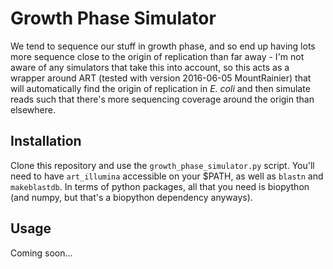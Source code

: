 # Growth Phase Simulator

We tend to sequence our stuff in growth phase, and so end up having lots more sequence close 
to the origin of replication than far away - I'm not aware of any simulators that take this into
account, so this acts as a wrapper around ART (tested with version 2016-06-05 MountRainier) that
will automatically find the origin of replication in _E. coli_ and then simulate reads such that there's
more sequencing coverage around the origin than elsewhere.

## Installation

Clone this repository and use the `growth_phase_simulator.py` script. You'll need to have `art_illumina` 
accessible on your $PATH, as well as `blastn` and `makeblastdb`. In terms of python packages, all that you 
need is biopython (and numpy, but that's a biopython dependency anyways).

## Usage

Coming soon... 
